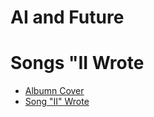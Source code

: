 # AI and Future

# Songs "II Wrote
- [Albumn Cover](songiiwrote.pdf)
- [Song "II" Wrote](s2w/index.html)

